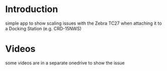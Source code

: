 # Introduction 
simple app to show scaling issues with the Zebra TC27 when attaching it to a Docking Station (e.g. CRD-15NWS)

# Videos
some videos are in a separate onedrive to show the issue